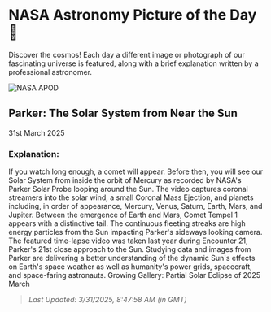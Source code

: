 
  # NASA Astronomy Picture of the Day 🌌

  Discover the cosmos! Each day a different image or photograph of our fascinating universe is featured, along with a brief explanation written by a professional astronomer.

![NASA APOD](undefined)

## Parker: The Solar System from Near the Sun

31st March 2025

### Explanation: 

If you watch long enough, a comet will appear.  Before then, you will see our Solar System from inside the orbit of Mercury as recorded by NASA's Parker Solar Probe looping around the Sun. The video captures coronal streamers into the solar wind, a small Coronal Mass Ejection, and planets including, in order of appearance, Mercury, Venus, Saturn, Earth, Mars, and Jupiter. Between the emergence of Earth and Mars, Comet Tempel 1 appears with a distinctive tail.  The continuous fleeting streaks are high energy particles from the Sun impacting Parker's sideways looking camera.  The featured time-lapse video was taken last year during Encounter 21, Parker's 21st close approach to the Sun.  Studying data and images from Parker are delivering a better understanding of the dynamic Sun's effects on Earth's space weather as well as humanity's power grids, spacecraft, and space-faring astronauts.   Growing Gallery: Partial Solar Eclipse of 2025 March

> _Last Updated: 3/31/2025, 8:47:58 AM (in GMT)_
